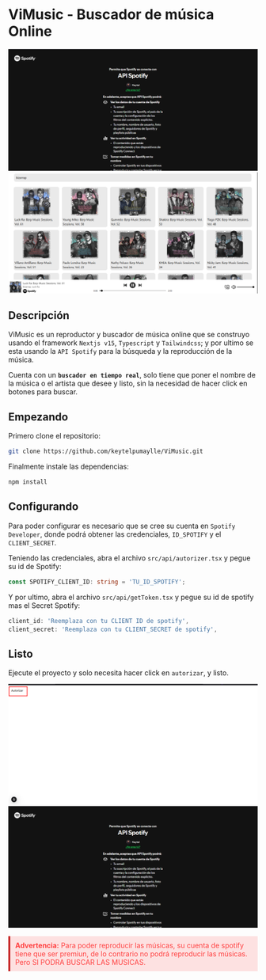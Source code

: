 # ViMusic - Buscador de música Online

![Captura de pantalla Api Spotify](./public/api-spotify.png)
![Captura de pantalla Buscar](./public/search.png)

## Descripción
ViMusic es un reproductor y buscador de música online que se construyo usando el framework `Nextjs v15`, `Typescript` y `Tailwindcss`; y por ultimo se esta usando la `API Spotify` para la búsqueda y la reproducción de la música.

Cuenta con un **`buscador en tiempo real`**, solo tiene que poner el nombre de la música o el artista que desee y listo, sin la necesidad de hacer click en botones para buscar.

## Empezando
Primero clone el repositorio:
```bash
git clone https://github.com/keytelpumaylle/ViMusic.git
```
Finalmente instale las dependencias:
```bash
npm install
```

## Configurando
Para poder configurar es necesario que se cree su cuenta en `Spotify Developer`, donde podrá obtener las credenciales, `ID_SPOTIFY` y el `CLIENT_SECRET`.

Teniendo las credenciales, abra el archivo `src/api/autorizer.tsx` y pegue su id de Spotify:
```typescript
const SPOTIFY_CLIENT_ID: string = 'TU_ID_SPOTIFY'; 
```
Y por ultimo, abra el archivo `src/api/getToken.tsx` y pegue su id de spotify mas el Secret Spotify:
```typescript
client_id: 'Reemplaza con tu CLIENT ID de spotify',
client_secret: 'Reemplaza con tu CLIENT_SECRET de spotify', 
```

## Listo

Ejecute el proyecto y solo necesita hacer click en `autorizar`, y listo.

![Captura de Pantalla Autorizar](./public/autorizer.png)
![Captura de Pantalla Api](./public/api-spotify.png)

<div style="background-color: #FF404025; color: #FF4040; padding: 10px; border-left: 4px solid #c62828;">
    <strong>Advertencia:</strong> 
    Para poder reproducir las músicas, su cuenta de spotify tiene que ser premiun, de lo contrario no podrá reproducir las  músicas.
    Pero SI PODRA BUSCAR LAS MUSICAS.
</div>
